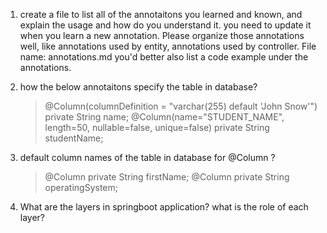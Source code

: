 1. create a file to list all of the annotaitons you learned and known, and explain the usage and how do you
   understand it. you need to update it when you learn a new annotation. Please organize those annotations
   well, like annotations used by entity, annotations used by controller. 
File name: annotations.md
    you'd better also list a code example under the annotations.

2. how the below annotaitons specify the table in database?
    
    >@Column(columnDefinition = "varchar(255) default 'John Snow'")
private String name;
@Column(name="STUDENT_NAME", length=50, nullable=false, unique=false)
private String studentName;

3. default column names of the table in database for @Column ?
   >@Column
   private String firstName;
   @Column
   private String operatingSystem;

4. What are the layers in springboot application? what is the role of each layer?